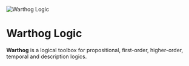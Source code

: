 ![Warthog Logic](https://github.com/warthog-logic/warthog/raw/master/docs/logos/logo.png)
# Warthog Logic
**Warthog** is a logical toolbox for propositional, first-order, higher-order, temporal and description logics.